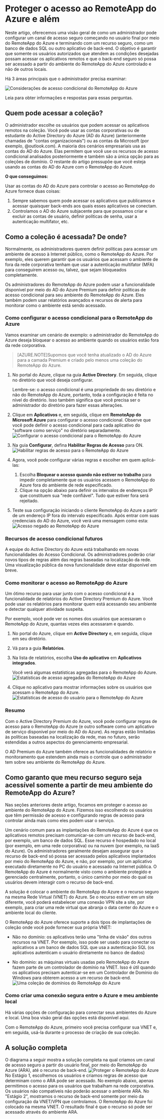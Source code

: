 
<properties 
    pageTitle="Proteger o acesso ao RemoteApp do Azure e além | Microsoft Azure"
	description="Saiba como proteger o acesso ao RemoteApp do Azure por meio do acesso condicional no Active Directory do Azure"
	services="remoteapp"
	documentationCenter="" 
	authors="piotrci" 
	manager="mbaldwin" />

<tags 
    ms.service="remoteapp" 
    ms.workload="compute" 
    ms.tgt_pltfrm="na" 
    ms.devlang="na" 
    ms.topic="article" 
    ms.date="01/12/2016" 
    ms.author="elizapo" />

# Proteger o acesso ao RemoteApp do Azure e além

Neste artigo, oferecemos uma visão geral de como um administrador pode configurar um canal de acesso seguro começando no usuário final por meio do RemoteApp do Azure e terminando com um recurso seguro, como um banco de dados SQL ou outro aplicativo de back-end. O objetivo é garantir que somente os usuários autorizados que atendem as condições desejadas possam acessar os aplicativos remotos e que o back-end seguro só possa ser acessado a partir do ambiente do RemoteApp do Azure controlado e não de outros locais.

Há 3 áreas principais que o administrador precisa examinar:

![Considerações de acesso condicional do RemoteApp do Azure](./media/remoteapp-secureaccess/ra-conditionalenvironment.png)

Leia para obter informações e respostas para essas perguntas.

## Quem pode acessar a coleção?
O administrador escolhe os usuários que podem acessar os aplicativos remotos na coleção. Você pode usar as contas corporativas ou de estudante do Active Directory do Azure (AD do Azure) (anteriormente chamadas de "contas organizacionais") ou as contas da Microsoft (por exemplo, @outlook.com). A maioria dos cenários empresariais usa as contas do AD do Azure. Elas permitem que você use os recursos de acesso condicional analisados posteriormente e também são a única opção para as coleções de domínio. O restante do artigo pressupõe que você esteja usando as contas do AD do Azure com o RemoteApp do Azure.

**O que conseguimos:**

Usar as contas do AD do Azure para controlar o acesso ao RemoteApp do Azure fornece duas coisas:

1.	Sempre sabemos quem pode acessar os aplicativos que publicamos e acessar quaisquer back-ends aos quais esses aplicativos se conectam.
2.	Controlamos o AD do Azure subjacente para que possamos criar e excluir as contas de usuário, definir políticas de senha, usar a autenticação multifator, etc. 

## Como a coleção é acessada? De onde?
Normalmente, os administradores querem definir políticas para acessar um ambiente de acesso à Internet público, como o RemoteApp do Azure. Por exemplo, eles querem garantir que os usuários que acessam o ambiente de fora da rede corporativa tenham que usar a autenticação multifator (MFA) para conseguirem acesso ou, talvez, que sejam bloqueados completamente.

Os administradores do RemoteApp do Azure podem usar a funcionalidade disponível por meio do AD do Azure Premium para definir políticas de acesso condicional para seu ambiente do RemoteApp do Azure. Eles também podem usar relatórios avançados e recursos de alerta para monitorar como o ambiente está sendo acessado.

### Como configurar o acesso condicional para o RemoteApp do Azure
Vamos examinar um cenário de exemplo: o administrador do RemoteApp do Azure deseja bloquear o acesso ao ambiente quando os usuários estão fora da rede corporativa.

>[AZURE.NOTE]Supomos que você tenha atualizado o AD do Azure para a camada Premium e criado pelo menos uma coleção do RemoteApp do Azure.

1.	No portal do Azure, clique na guia **Active Directory**. Em seguida, clique no diretório que você deseja configurar.

	Lembre-se: o acesso condicional é uma propriedade do seu diretório e não do RemoteApp do Azure, portanto, toda a configuração é feita no nível do diretório. Isso também significa que você precisa ser o administrador do diretório para fazer essas alterações.

2.	Clique em **Aplicativos** e, em seguida, clique em **RemoteApp do Microsoft Azure** para configurar o acesso condicional. Observe que você pode definir o acesso condicional para cada aplicativo do "software como serviço" no diretório separadamente. ![Configurar o acesso condicional para o RemoteApp do Azure](./media/remoteapp-secureaccess/ra-conditionalaccessscreen.png)
 

3.	Na guia **Configurar**, defina **Habilitar Regras de Acesso** para ON. ![Habilitar regras de acesso para o RemoteApp do Azure](./media/remoteapp-secureaccess/ra-enableaccessrules.png)
 

4.	Agora, você pode configurar várias regras e escolher em quem aplicá-las:

	1. Escolha **Bloquear o acesso quando não estiver no trabalho** para impedir completamente que os usuários acessem o RemoteApp do Azure fora do ambiente de rede especificado.
	2. Clique na opção abaixo para definir os intervalos de endereços IP que constituem sua "rede confiável". Tudo que estiver fora será rejeitado.

5.	Teste sua configuração iniciando o cliente RemoteApp do Azure a partir de um endereço IP fora do intervalo especificado. Após entrar com suas credenciais do AD do Azure, você verá uma mensagem como esta: ![Acesso negado ao RemoteApp do Azure](./media/remoteapp-secureaccess/ra-accessdenied.png)
 

### Recursos de acesso condicional futuros 
A equipe do Active Directory do Azure está trabalhando em novas funcionalidades do Acesso Condicional. Os administradores poderão criar novos tipos de regras além das regras baseadas na localização da rede. Uma visualização pública da nova funcionalidade deve estar disponível em breve.

### Como monitorar o acesso ao RemoteApp do Azure
Um ótimo recurso para usar junto com o acesso condicional é a funcionalidade de relatórios do Active Directory Premium do Azure. Você pode usar os relatórios para monitorar quem está acessando seu ambiente e detectar qualquer atividade suspeita.

Por exemplo, você pode ver os nomes dos usuários que acessaram o RemoteApp do Azure, quantas vezes eles acessaram e quando.

1.	No portal do Azure, clique em **Active Directory** e, em seguida, clique em seu diretório.

2.	Vá para a guia **Relatórios**.

3.	Na lista de relatórios, escolha **Uso do aplicativo** em **Aplicativos integrados**.

	Você verá algumas estatísticas agregadas para o RemoteApp do Azure. ![Estatísticas de acesso agregadas do RemoteApp do Azure](./media/remoteapp-secureaccess/ra-accessstats.png)
 
5.	Clique no aplicativo para mostrar informações sobre os usuários que acessam o RemoteApp do Azure.![Estatísticas de acesso do usuário para o RemoteApp do Azure](./media/remoteapp-secureaccess/ra-userstats.png)
 
### Resumo
Com o Active Directory Premium do Azure, você pode configurar regras de acesso para o RemoteApp do Azure (e outro software como um aplicativo de serviço disponível por meio do AD do Azure). As regras estão limitadas às políticas baseadas na localização da rede, mas no futuro, serão estendidas a outros aspectos do gerenciamento empresarial.

O AD Premium do Azure também oferece as funcionalidades de relatório e monitoramento que estendem ainda mais o controle que o administrador tem sobre seu ambiente do RemoteApp do Azure.

## Como garanto que meu recurso seguro seja acessível somente a partir de meu ambiente do RemoteApp do Azure?
Nas seções anteriores deste artigo, focamos em proteger o acesso ao ambiente do RemoteApp do Azure. Fizemos isso escolhendo os usuários que têm permissão de acesso e configurando regras de acesso para controlar ainda mais como eles podem usar o serviço.

Um cenário comum para as implantações do RemoteApp do Azure é que os aplicativos remotos precisam comunicar-se com um recurso de back-end, por exemplo, um banco de dados SQL. Esse recurso é hospedado no local (por exemplo, em uma rede corporativa) ou na nuvem (por exemplo, na IaaS do Azure). Os administradores geralmente desejam assegurar que o recurso de back-end só possa ser acessado pelos aplicativos implantados por meio do RemoteApp do Azure, e não, por exemplo, por um aplicativo executado diretamente no PC do usuário e acessado na Internet pública. O RemoteApp do Azure é normalmente visto como o ambiente protegido e gerenciado centralmente, portanto, o único caminho por meio do qual os usuários devem interagir com o recurso de back-end.

A solução é colocar o ambiente do RemoteApp do Azure e o recurso seguro na mesma Rede Virtual (VNET) do Azure. Se o recurso estiver em um site diferente, você poderá estabelecer uma conexão VPN site a site, por exemplo, para criar uma rede virtual que abranja o data center do Azure e o ambiente local do cliente.

O RemoteApp do Azure oferece suporte a dois tipos de implantações de coleção onde você pode fornecer sua própria VNET:

-	Não no domínio: os aplicativos terão uma "linha de visão" dos outros recursos na VNET. Por exemplo, isso pode ser usado para conectar os aplicativos a um banco de dados SQL que usa a autenticação SQL (os aplicativos autenticam o usuário diretamente no banco de dados)

-	No domínio: as máquinas virtuais usadas pelo RemoteApp do Azure fazem parte de um controlador de domínio na VNET. Isso é útil quando os aplicativos precisam autenticar-se em um Controlador de Domínio do Windows para obterem acesso a um recurso de back-end. ![Uma coleção de domínios do RemoteApp do Azure](./media/remoteapp-secureaccess/ra-domainjoined.png)
 
### Como criar uma conexão segura entre o Azure e meu ambiente local
Há várias opções de configuração para conectar seus ambientes do Azure e local. Uma boa visão geral das opções está disponível aqui.

Com o RemoteApp do Azure, primeiro você precisa configurar sua VNET e, em seguida, usá-la durante o processo de criação de sua coleção.

## A solução completa
O diagrama a seguir mostra a solução completa na qual criamos um canal de acesso seguro a partir do usuário final, por meio do RemoteApp do Azure (ARA), até o recurso de back-end. ![Proteger o RemoteApp do Azure](./media/remoteapp-secureaccess/ra-secureoverview.png) No Estágio 1, escolhemos os usuários e criamos regras de acesso que determinam como o ARA pode ser acessado. No exemplo abaixo, apenas permitimos o acesso para os usuários que trabalham na rede corporativa. Os usuários não compatíveis não poderão acessar o ambiente ARA. No "Estágio 2", mostramos o recurso de back-end somente por meio da configuração da VNET/VPN que controlamos. O RemoteApp do Azure foi colocado na mesma VNET. O resultado final é que o recurso só pode ser acessado através do ambiente ARA.

<!---HONumber=AcomDC_0114_2016-->